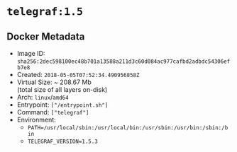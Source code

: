 # `telegraf:1.5`

## Docker Metadata

- Image ID: `sha256:2dec598100ec48b701a13588a211d3c60d084ac977cafbd2adbdc54306efb7e8`
- Created: `2018-05-05T07:52:34.490956858Z`
- Virtual Size: ~ 208.67 Mb  
  (total size of all layers on-disk)
- Arch: `linux`/`amd64`
- Entrypoint: `["/entrypoint.sh"]`
- Command: `["telegraf"]`
- Environment:
  - `PATH=/usr/local/sbin:/usr/local/bin:/usr/sbin:/usr/bin:/sbin:/bin`
  - `TELEGRAF_VERSION=1.5.3`
